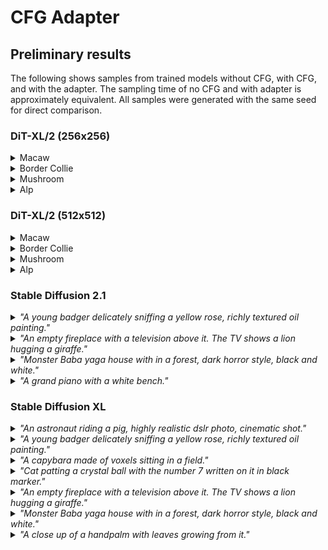 # CFG Adapter

## Preliminary results

The following shows samples from trained models without CFG, with CFG, and with the adapter. The sampling time of no CFG and with adapter is approximately equivalent. All samples were generated with the same seed for direct comparison.

### DiT-XL/2 (256x256)

<details>
  <summary>Macaw</summary>
  <p align="center">
    <img src="visuals/dit256/no-cfg-88.png" width="320" />
    &nbsp; &nbsp;
    <img src="visuals/dit256/cfg-88.png" width="320" />
    &nbsp; &nbsp;
    <img src="visuals/dit256/adapter-88.png" width="320" />
    <p align="center"><b>Fig 1.</b> Samples of DiT-XL/2 (256x256) without CFG (left), with CFG (center), with CFG adapter (right) of <em>Macaw</em> (label 88).</p>
  </p>
</details>

<details>
  <summary>Border Collie</summary>
  <p align="center">
    <img src="visuals/dit256/no-cfg-232.png" width="320" />
    &nbsp; &nbsp;
    <img src="visuals/dit256/cfg-232.png" width="320" />
    &nbsp; &nbsp;
    <img src="visuals/dit256/adapter-232.png" width="320" />
    <p align="center"><b>Fig 2.</b> Samples of DiT-XL/2 (256x256) without CFG (left), with CFG (center), with CFG adapter (right) of <em>Border Collie</em> (label 232).</p>
  </p>
</details>

<details>
  <summary>Mushroom</summary>
  <p align="center">
    <img src="visuals/dit256/no-cfg-947.png" width="320" />
    &nbsp; &nbsp;
    <img src="visuals/dit256/cfg-947.png" width="320" />
    &nbsp; &nbsp;
    <img src="visuals/dit256/adapter-947.png" width="320" />
    <p align="center"><b>Fig 3.</b> Samples of DiT-XL/2 (256x256) without CFG (left), with CFG (center), with CFG adapter (right) of <em>Mushroom</em> (label 947).</p>
  </p>
</details>

<details>
  <summary>Alp</summary>
  <p align="center">
    <img src="visuals/dit256/no-cfg-970.png" width="320" />
    &nbsp; &nbsp;
    <img src="visuals/dit256/cfg-970.png" width="320" />
    &nbsp; &nbsp;
    <img src="visuals/dit256/adapter-970.png" width="320" />
    <p align="center"><b>Fig 4.</b> Samples of DiT-XL/2 (256x256) without CFG (left), with CFG (center), with CFG adapter (right) of <em>Alp</em> (label 970).</p>
  </p>
</details>

### DiT-XL/2 (512x512)

<details>
  <summary>Macaw</summary>
  <p align="center">
    <img src="visuals/dit512/no-cfg-88.png" width="320" />
    &nbsp; &nbsp;
    <img src="visuals/dit512/cfg-88.png" width="320" />
    &nbsp; &nbsp;
    <img src="visuals/dit512/adapter-88.png" width="320" />
    <p align="center"><b>Fig 5.</b> Samples of DiT-XL/2 (512x512) without CFG (left), with CFG (center), with CFG adapter (right) of <em>Macaw</em> (label 88).</p>
  </p>
</details>

<details>
  <summary>Border Collie</summary>
  <p align="center">
    <img src="visuals/dit512/no-cfg-232.png" width="320" />
    &nbsp; &nbsp;
    <img src="visuals/dit512/cfg-232.png" width="320" />
    &nbsp; &nbsp;
    <img src="visuals/dit512/adapter-232.png" width="320" />
    <p align="center"><b>Fig 6.</b> Samples of DiT-XL/2 (512x512) without CFG (left), with CFG (center), with CFG adapter (right) of <em>Border Collie</em> (label 232).</p>
  </p>
</details>

<details>
  <summary>Mushroom</summary>
  <p align="center">
    <img src="visuals/dit512/no-cfg-947.png" width="320" />
    &nbsp; &nbsp;
    <img src="visuals/dit512/cfg-947.png" width="320" />
    &nbsp; &nbsp;
    <img src="visuals/dit512/adapter-947.png" width="320" />
    <p align="center"><b>Fig 7.</b> Samples of DiT-XL/2 (512x512) without CFG (left), with CFG (center), with CFG adapter (right) of <em>Mushroom</em> (label 947).</p>
  </p>
</details>

<details>
  <summary>Alp</summary>
  <p align="center">
    <img src="visuals/dit512/no-cfg-970.png" width="320" />
    &nbsp; &nbsp;
    <img src="visuals/dit512/cfg-970.png" width="320" />
    &nbsp; &nbsp;
    <img src="visuals/dit512/adapter-970.png" width="320" />
    <p align="center"><b>Fig 8.</b> Samples of DiT-XL/2 (512x512) without CFG (left), with CFG (center), with CFG adapter (right) of <em>Alp</em> (label 970).</p>
  </p>
</details>

### Stable Diffusion 2.1

<details>
  <summary><em>"A young badger delicately sniffing a yellow rose, richly textured oil painting."</em></summary>
  <p align="center">
    <img src="visuals/sd2.1/no-cfg-badger.png" width="320" />
    &nbsp; &nbsp;
    <img src="visuals/sd2.1/cfg-badger.png" width="320" />
    &nbsp; &nbsp;
    <img src="visuals/sd2.1/adapter-badger.png" width="320" />
    <p align="center"><b>Fig 9.</b> Samples of Stable Diffusion 2.1 without CFG (left), with CFG (center), with CFG adapter (right).</p>
  </p>
</details>

<details>
  <summary><em>"An empty fireplace with a television above it. The TV shows a lion hugging a giraffe."</em></summary>
  <p align="center">
    <img src="visuals/sd2.1/no-cfg-fireplace.png" width="320" />
    &nbsp; &nbsp;
    <img src="visuals/sd2.1/cfg-fireplace.png" width="320" />
    &nbsp; &nbsp;
    <img src="visuals/sd2.1/adapter-fireplace.png" width="320" />
    <p align="center"><b>Fig 10.</b> Samples of Stable Diffusion 2.1 without CFG (left), with CFG (center), with CFG adapter (right).</p>
  </p>
</details>

<details>
  <summary><em>"Monster Baba yaga house with in a forest, dark horror style, black and white."</em></summary>
  <p align="center">
    <img src="visuals/sd2.1/no-cfg-house.png" width="320" />
    &nbsp; &nbsp;
    <img src="visuals/sd2.1/cfg-house.png" width="320" />
    &nbsp; &nbsp;
    <img src="visuals/sd2.1/adapter-house.png" width="320" />
    <p align="center"><b>Fig 11.</b> Samples of Stable Diffusion 2.1 without CFG (left), with CFG (center), with CFG adapter (right).</p>
  </p>
</details>

<details>
  <summary><em>"A grand piano with a white bench."</em></summary>
  <p align="center">
    <img src="visuals/sd2.1/no-cfg-piano.png" width="320" />
    &nbsp; &nbsp;
    <img src="visuals/sd2.1/cfg-piano.png" width="320" />
    &nbsp; &nbsp;
    <img src="visuals/sd2.1/adapter-piano.png" width="320" />
    <p align="center"><b>Fig 12.</b> Samples of Stable Diffusion 2.1 without CFG (left), with CFG (center), with CFG adapter (right).</p>
  </p>
</details>

### Stable Diffusion XL

<details>
  <summary><em>"An astronaut riding a pig, highly realistic dslr photo, cinematic shot."</em></summary>
  <p align="center">
    <img src="visuals/sdxl/no-cfg-astronaut.png" width="320" />
    &nbsp; &nbsp;
    <img src="visuals/sdxl/cfg-astronaut.png" width="320" />
    &nbsp; &nbsp;
    <img src="visuals/sdxl/adapter-astronaut.png" width="320" />
    <p align="center"><b>Fig 13.</b> Samples of Stable Diffusion XL without CFG (left), with CFG (center), with CFG adapter (right).</p>
  </p>
</details>

<details>
  <summary><em>"A young badger delicately sniffing a yellow rose, richly textured oil painting."</em></summary>
  <p align="center">
    <img src="visuals/sdxl/no-cfg-badger.png" width="320" />
    &nbsp; &nbsp;
    <img src="visuals/sdxl/cfg-badger.png" width="320" />
    &nbsp; &nbsp;
    <img src="visuals/sdxl/adapter-badger.png" width="320" />
    <p align="center"><b>Fig 14.</b> Samples of Stable Diffusion XL without CFG (left), with CFG (center), with CFG adapter (right).</p>
  </p>
</details>

<details>
  <summary><em>"A capybara made of voxels sitting in a field."</em></summary>
  <p align="center">
    <img src="visuals/sdxl/no-cfg-capybara.png" width="320" />
    &nbsp; &nbsp;
    <img src="visuals/sdxl/cfg-capybara.png" width="320" />
    &nbsp; &nbsp;
    <img src="visuals/sdxl/adapter-capybara.png" width="320" />
    <p align="center"><b>Fig 15.</b> Samples of Stable Diffusion XL without CFG (left), with CFG (center), with CFG adapter (right).</p>
  </p>
</details>

<details>
  <summary><em>"Cat patting a crystal ball with the number 7 written on it in black marker."</em></summary>
  <p align="center">
    <img src="visuals/sdxl/no-cfg-cat.png" width="320" />
    &nbsp; &nbsp;
    <img src="visuals/sdxl/cfg-cat.png" width="320" />
    &nbsp; &nbsp;
    <img src="visuals/sdxl/adapter-cat.png" width="320" />
    <p align="center"><b>Fig 16.</b> Samples of Stable Diffusion XL without CFG (left), with CFG (center), with CFG adapter (right).</p>
  </p>
</details>

<details>
  <summary><em>"An empty fireplace with a television above it. The TV shows a lion hugging a giraffe."</em></summary>
  <p align="center">
    <img src="visuals/sdxl/no-cfg-fireplace.png" width="320" />
    &nbsp; &nbsp;
    <img src="visuals/sdxl/cfg-fireplace.png" width="320" />
    &nbsp; &nbsp;
    <img src="visuals/sdxl/adapter-fireplace.png" width="320" />
    <p align="center"><b>Fig 17.</b> Samples of Stable Diffusion XL without CFG (left), with CFG (center), with CFG adapter (right).</p>
  </p>
</details>

<details>
  <summary><em>"Monster Baba yaga house with in a forest, dark horror style, black and white."</em></summary>
  <p align="center">
    <img src="visuals/sdxl/no-cfg-house.png" width="320" />
    &nbsp; &nbsp;
    <img src="visuals/sdxl/cfg-house.png" width="320" />
    &nbsp; &nbsp;
    <img src="visuals/sdxl/adapter-house.png" width="320" />
    <p align="center"><b>Fig 18.</b> Samples of Stable Diffusion XL without CFG (left), with CFG (center), with CFG adapter (right).</p>
  </p>
</details>

<details>
  <summary><em>"A close up of a handpalm with leaves growing from it."</em></summary>
  <p align="center">
    <img src="visuals/sdxl/no-cfg-palm.png" width="320" />
    &nbsp; &nbsp;
    <img src="visuals/sdxl/cfg-palm.png" width="320" />
    &nbsp; &nbsp;
    <img src="visuals/sdxl/adapter-palm.png" width="320" />
    <p align="center"><b>Fig 19.</b> Samples of Stable Diffusion XL without CFG (left), with CFG (center), with CFG adapter (right).</p>
  </p>
</details>
